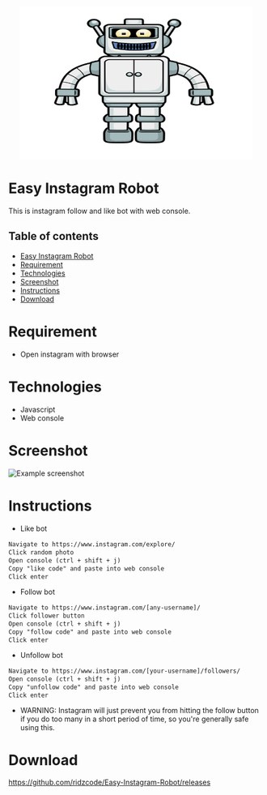 <p align="center">
  <img width="460" height="300" src="robot.png">
</p>

# Easy Instagram Robot
This is instagram follow and like bot with web console.

## Table of contents
* [Easy Instagram Robot](#easy-instagram-robot)
* [Requirement](#requirement)
* [Technologies](#technologies)
* [Screenshot](#screenshot)
* [Instructions](#instructions)
* [Download](#download)

# Requirement
* Open instagram with browser

# Technologies
* Javascript
* Web console

# Screenshot
![Example screenshot](tutorial.gif)

# Instructions
* Like bot
```
Navigate to https://www.instagram.com/explore/
Click random photo
Open console (ctrl + shift + j)
Copy "like code" and paste into web console
Click enter
```
* Follow bot
```
Navigate to https://www.instagram.com/[any-username]/
Click follower button
Open console (ctrl + shift + j)
Copy "follow code" and paste into web console
Click enter
```
* Unfollow bot
```
Navigate to https://www.instagram.com/[your-username]/followers/
Open console (ctrl + shift + j)
Copy "unfollow code" and paste into web console
Click enter
```
* WARNING: Instagram will just prevent you from hitting the follow button if you do too many in a short period of time, so you're generally safe using this.

# Download
https://github.com/ridzcode/Easy-Instagram-Robot/releases
